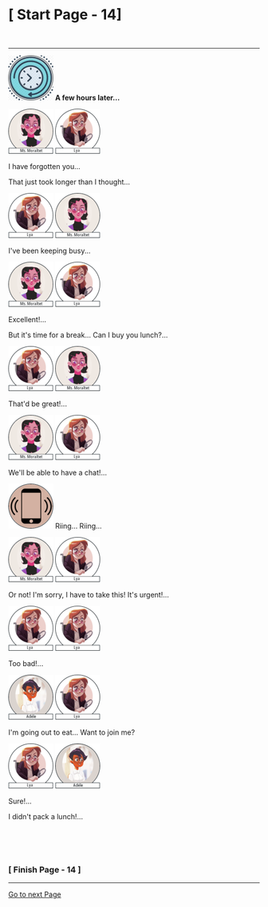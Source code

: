 #						     [ Start Page - 14]

<br>

---


![fewhours](images/fewhour-90x90.png)
**A few hours later...**


![moraltet](images/Mss.Moraltet-1.png) ![lya](images/Lya-01.png)

I have forgotten you...

That just took  longer than I thought...  
   
![lya](images/Lya-01.png)  ![moraltet](images/Mss.Moraltet-1.png) 
 
I've been keeping busy...
  
![moraltet](images/Mss.Moraltet-1.png) ![lya](images/Lya-01.png)

Excellent!...

But it's time for a break... Can I buy you lunch?...

![lya](images/Lya-01.png)  ![moraltet](images/Mss.Moraltet-1.png) 

That'd be great!...

![moraltet](images/Mss.Moraltet-1.png) ![lya](images/Lya-01.png)

We'll be able to have a chat!...

 ![riing](images/riing-90x90.png)
 Riing... Riing...
 
 ![moraltet](images/Mss.Moraltet-1.png) ![lya](images/Lya-01.png)

Or not! I'm sorry, I have to take this! It's urgent!...

![lya](images/Lya-01.png) ![lya](images/Lya-01.png)

Too bad!...

![adele](images/adele-1.png) ![lya](images/Lya-01.png)

I'm going out to eat... Want to join me?

![lya](images/Lya-01.png)  ![adele](images/adele-1.png) 

Sure!...

I didn't pack a lunch!...



  
  
 
<br>
<br>
<br>

###			             [ Finish Page - 14 ]

---

[Go to next Page](https://github.com/batistasilva/Lya-Comic-book/blob/main/Page-15.md)
